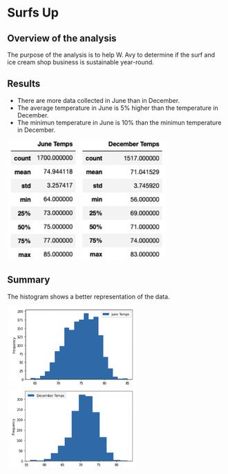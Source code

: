 # Surfs Up
## Overview of the analysis
The purpose of the analysis is to help W. Avy to determine if the surf and ice cream shop business is sustainable year-round.

## Results
- There are more data collected in June than in December.
- The average temperature in June is 5% higher than the temperature in December.
- The minimun temperature in June is 10% than the minimun temperature in December.

<p float="left">
    <img src="https://github.com/juliomeza/surfs_up/blob/main/Resources/June.png" width="163">
    <img src="https://github.com/juliomeza/surfs_up/blob/main/Resources/December.png" width="200">
</p>

## Summary
The histogram shows a better representation of the data.

<p float="left">
    <img src="https://github.com/juliomeza/surfs_up/blob/main/Resources/June_hist.png" width="300">
    <img src="https://github.com/juliomeza/surfs_up/blob/main/Resources/December_hist.png" width="300">
</p>